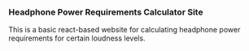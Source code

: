 <h3> Headphone Power Requirements Calculator Site </h3>

This is a basic react-based website for calculating headphone power requirements for certain loudness levels.